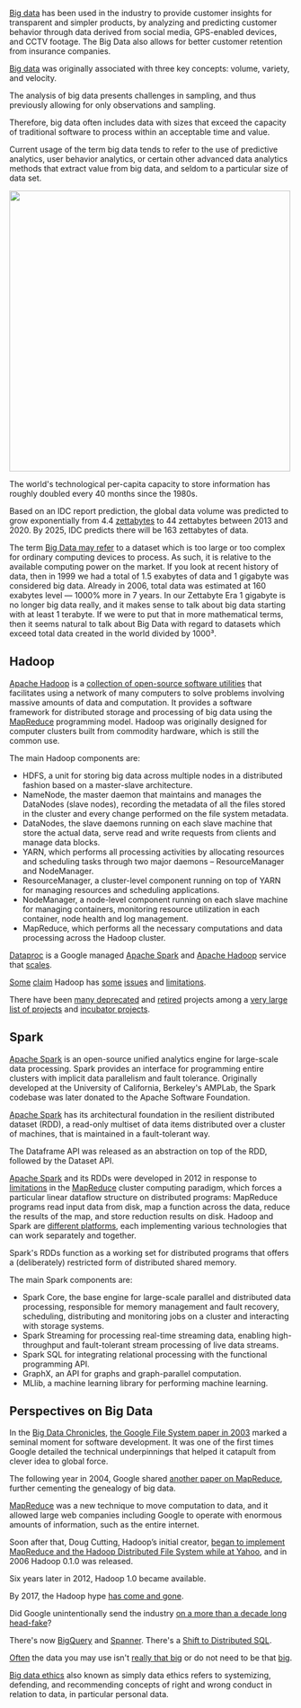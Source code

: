 
[Big data](https://en.m.wikipedia.org/wiki/Big_data)  has been used in the industry to provide customer insights for transparent and simpler products, by analyzing and predicting customer behavior through data derived from social media, GPS-enabled devices, and CCTV footage. The Big Data also allows for better customer retention from insurance companies.

[Big data](https://www.guru99.com/bigdata-tutorials.html) was originally associated with three key concepts: volume, variety, and velocity. 

The analysis of big data presents challenges in sampling, and thus previously allowing for only observations and sampling. 

Therefore, big data often includes data with sizes that exceed the capacity of traditional software to process within an acceptable time and value.

Current usage of the term big data tends to refer to the use of predictive analytics, user behavior analytics, or certain other advanced data analytics methods that extract value from big data, and seldom to a particular size of data set. 

<img src="https://upload.wikimedia.org/wikipedia/commons/e/ee/Big_Data.png" width="500">

The world's technological per-capita capacity to store information has roughly doubled every 40 months since the 1980s.

Based on an IDC report prediction, the global data volume was predicted to grow exponentially from 4.4 [zettabytes](https://en.m.wikipedia.org/wiki/Byte#Multiple-byte_units) to 44 zettabytes between 2013 and 2020. By 2025, IDC predicts there will be 163 zettabytes of data.



The term [Big Data may refer](https://towardsdatascience.com/how-big-is-big-data-3fb14d5351ba) to a dataset which is too large or too complex for ordinary computing devices to process. As such, it is relative to the available computing power on the market. If you look at recent history of data, then in 1999 we had a total of 1.5 exabytes of data and 1 gigabyte was considered big data. Already in 2006, total data was estimated at 160 exabytes level — 1000% more in 7 years. In our Zettabyte Era 1 gigabyte is no longer big data really, and it makes sense to talk about big data starting with at least 1 terabyte. If we were to put that in more mathematical terms, then it seems natural to talk about Big Data with regard to datasets which exceed total data created in the world divided by 1000³.

## Hadoop 

[Apache Hadoop](https://en.m.wikipedia.org/wiki/Apache_Hadoop) is a [collection of open-source software utilities](https://techvidvan.com/tutorials/apache-hadoop-tutorials/) that facilitates using a network of many computers to solve problems involving massive amounts of data and computation. It provides a software framework for distributed storage and processing of big data using the [MapReduce](https://research.google/pubs/pub62/) programming model. Hadoop was originally designed for computer clusters built from commodity hardware, which is still the common use.  

The main Hadoop components are:

* HDFS, a unit for storing big data across multiple nodes in a distributed fashion based on a master-slave architecture.
* NameNode, the master daemon that maintains and manages the DataNodes (slave nodes), recording the metadata of all the files stored in the cluster and every change performed on the file system metadata.
* DataNodes, the slave daemons running on each slave machine that store the actual data, serve read and write requests from clients and manage data blocks.
* YARN, which performs all processing activities by allocating resources and scheduling tasks through two major daemons – ResourceManager and NodeManager.
* ResourceManager, a cluster-level component running on top of YARN for managing resources and scheduling applications.
* NodeManager, a node-level component running on each slave machine for managing containers, monitoring resource utilization in each container, node health and log management.
* MapReduce, which performs all the necessary computations and data processing across the Hadoop cluster.

[Dataproc](Dataproc) is a Google managed [Apache Spark](https://spark.apache.org/) and [Apache Hadoop](https://hadoop.apache.org/) service that [scales](https://cloud.google.com/dataproc/docs/concepts/configuring-clusters/scaling-clusters).

[Some](https://www.teradata.com/Blogs/Why-Hadoop-Failed-and-Where-We-Go-from-Here) [claim](https://www.datanami.com/2017/03/13/hadoop-failed-us-tech-experts-say/)  Hadoop has [some](https://www.singlestore.com/blog/hadoop-the-chronicle-of-an-expected-decline/) [issues](https://towardsdatascience.com/what-happened-to-hadoop-what-should-you-do-now-2876f68dbd1d) and [limitations](https://medium.com/@bharvi.vyas123/6-major-hadoop-limitations-with-their-solutions-1cae1d3936e1).  

There have been [many deprecated](https://www.zdnet.com/article/apache-software-foundation-retires-slew-of-hadoop-related-projects) and [retired](https://en.wikipedia.org/wiki/Apache_Attic) projects among a [very large list of projects](https://en.wikipedia.org/wiki/List_of_Apache_Software_Foundation_projects) and [incubator projects](http://incubator.apache.org/projects/).



## Spark

[Apache Spark](https://en.m.wikipedia.org/wiki/Apache_Spark) is an open-source unified analytics engine for large-scale data processing. Spark provides an interface for programming entire clusters with implicit data parallelism and fault tolerance. Originally developed at the University of California, Berkeley's AMPLab, the Spark codebase was later donated to the Apache Software Foundation.

[Apache Spark](https://thenewstack.io/the-good-bad-and-ugly-apache-spark-for-data-science-work/) has its architectural foundation in the resilient distributed dataset (RDD), a read-only multiset of data items distributed over a cluster of machines, that is maintained in a fault-tolerant way.

The Dataframe API was released as an abstraction on top of the RDD, followed by the Dataset API.

[Apache Spark](https://www.datanami.com/2019/04/03/apache-spark-is-great-but-its-not-perfect/) and its RDDs were developed in 2012 in response to [limitations](https://www.google.com/amp/s/data-flair.training/blogs/13-limitations-of-hadoop/amp/) in the [MapReduce](https://en.m.wikipedia.org/wiki/MapReduce) cluster computing paradigm, which forces a particular linear dataflow structure on distributed programs: MapReduce programs read input data from disk, map a function across the data, reduce the results of the map, and store reduction results on disk.  Hadoop and Spark are [different platforms](https://www.infoworld.com/article/3236869/what-is-apache-spark-the-big-data-platform-that-crushed-hadoop.html), each implementing various technologies that can work separately and together.

Spark's RDDs function as a working set for distributed programs that offers a (deliberately) restricted form of distributed shared memory.

The main Spark components are: 

* Spark Core, the base engine for large-scale parallel and distributed data processing, responsible for memory management and fault recovery, scheduling, distributing and monitoring jobs on a cluster and interacting with storage systems.
* Spark Streaming for processing real-time streaming data, enabling high-throughput and fault-tolerant stream processing of live data streams.
* Spark SQL for integrating relational processing with the functional programming API.
* GraphX, an API for graphs and graph-parallel computation.
* MLlib, a machine learning library for performing machine learning.

## Perspectives on Big Data

In the [Big Data Chronicles](https://datafloq.com/read/big-data-history/239), [the Google File System paper in 2003](https://research.google/pubs/pub51/) marked a seminal moment for software development. It was one of the first times Google detailed the technical underpinnings that helped it catapult from clever idea to global force.

The following year in 2004, Google shared [another paper on MapReduce](https://research.google/pubs/pub62), further cementing the genealogy of big data. 

[MapReduce](https://en.m.wikipedia.org/wiki/MapReduce) was a new technique to move computation to data, and it allowed large web companies including Google to operate with enormous amounts of information, such as the entire internet. 

Soon after that, Doug Cutting, Hadoop’s initial creator, [began to implement MapReduce and the Hadoop Distributed File System while at Yahoo](https://web.archive.org/web/20070119142832/http://weblogs.java.net/blog/tomwhite/archive/2005/09/mapreduce.html), and in 2006 Hadoop 0.1.0 was released.

Six years later in 2012, Hadoop 1.0 became available.

By 2017, the Hadoop hype [has come and gone](https://0x0fff.com/hadoop-the-end-of-an-era/).

Did Google unintentionally send the industry  [on a more than a decade long head-fake](https://garyorenstein.medium.com/did-google-send-the-big-data-industry-on-a-10-year-head-fake-9c94d553925a)?

There's now [BigQuery](BigQuery) and [Spanner](Spanner). There's a [Shift to Distributed SQL](https://medium.com/@garyorenstein/the-shift-to-distributed-sql-232c04dec1f7).


[Often](https://www.chrisstucchio.com/blog/2013/hadoop_hatred.html) the data you may use isn't [really that big](https://veekaybee.github.io/2017/03/20/hadoop-or-laptop/) or do not need to be that [big](https://hbr.org/2013/12/you-may-not-need-big-data-after-all).

[Big data ethics](https://en.m.wikipedia.org/wiki/Big_data_ethics) also known as simply data ethics refers to systemizing, defending, and recommending concepts of right and wrong conduct in relation to data, in particular personal data.

